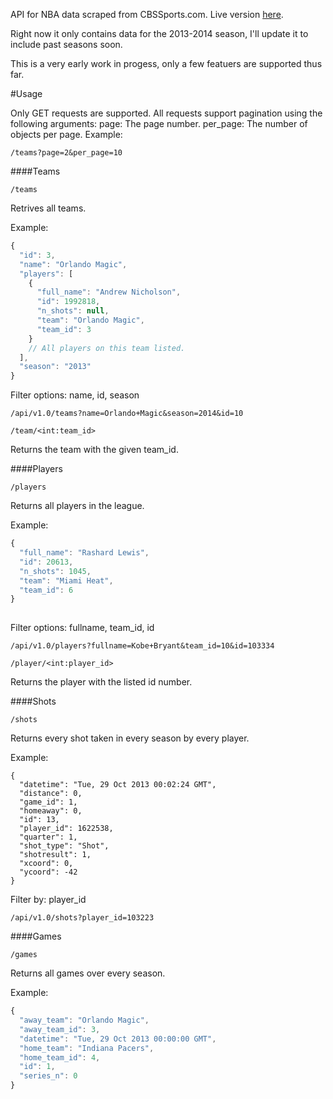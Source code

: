 API for NBA data scraped from CBSSports.com. Live version [here](http://nba-api.herokuapp.com). 

Right now it only contains data for the 2013-2014 season, I'll update it to include past seasons soon.

This is a very early work in progess, only a few featuers are supported thus far.

#Usage

Only GET requests are supported. All requests support pagination using the following arguments:
page: The page number.
per_page: The number of objects per page.
Example:
```
/teams?page=2&per_page=10
```

####Teams
```
/teams
```
Retrives all teams.

Example:
```Javascript
{
  "id": 3, 
  "name": "Orlando Magic", 
  "players": [
    {
      "full_name": "Andrew Nicholson", 
      "id": 1992818, 
      "n_shots": null, 
      "team": "Orlando Magic", 
      "team_id": 3
    } 
    // All players on this team listed.
  ], 
  "season": "2013"
}
```

Filter options: name, id, season
```
/api/v1.0/teams?name=Orlando+Magic&season=2014&id=10
```

```
/team/<int:team_id>
```
Returns the team with the given team_id.

####Players

```
/players
```
Returns all players in the league.

Example:
```Javascript
{
  "full_name": "Rashard Lewis", 
  "id": 20613, 
  "n_shots": 1045, 
  "team": "Miami Heat", 
  "team_id": 6
}
 
```

Filter options: fullname, team_id, id
```
/api/v1.0/players?fullname=Kobe+Bryant&team_id=10&id=103334
```


```
/player/<int:player_id>
```

Returns the player with the listed id number.

####Shots

```
/shots
```
Returns every shot taken in every season by every player.

Example:
```Javscript
{
  "datetime": "Tue, 29 Oct 2013 00:02:24 GMT", 
  "distance": 0, 
  "game_id": 1, 
  "homeaway": 0, 
  "id": 13, 
  "player_id": 1622538, 
  "quarter": 1, 
  "shot_type": "Shot", 
  "shotresult": 1, 
  "xcoord": 0, 
  "ycoord": -42
}
```

Filter by: player_id
```
/api/v1.0/shots?player_id=103223
```

####Games
```
/games
```
Returns all games over every season.

Example:
```Javascript
{
  "away_team": "Orlando Magic", 
  "away_team_id": 3, 
  "datetime": "Tue, 29 Oct 2013 00:00:00 GMT", 
  "home_team": "Indiana Pacers", 
  "home_team_id": 4, 
  "id": 1, 
  "series_n": 0
}
```